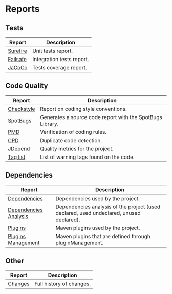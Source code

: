 # Reports

## Tests

|Report|Description|
|---|---|
|[Surefire][surefire]|Unit tests report.|
|[Failsafe][failsafe]|Integration tests report.|
|[JaCoCo][jacoco]|Tests coverage report.|

## Code Quality

|Report|Description|
|---|---|
|[Checkstyle][checkstyle]|Report on coding style conventions.|
|[SpotBugs][spotbugs]|Generates a source code report with the SpotBugs Library.|
|[PMD][pmd]|Verification of coding rules.|
|[CPD][cpd]|Duplicate code detection.|
|[JDepend][jdepend]|Quality metrics for the project.|
|[Tag list][taglist]|List of warning tags found on the code.|

## Dependencies

|Report|Description|
|---|---|
|[Dependencies][dependencies]|Dependencies used by the project.|
|[Dependencies Analysis][dependency-analysis]|Dependencies analysis of the project (used declared, used undeclared, unused declared).|
|[Plugins][plugins]|Maven plugins used by the project.|
|[Plugins Management][plugins-manage]|Maven plugins that are defined through pluginManagement.|

## Other

|Report|Description|
|---|---|
|[Changes][changes]|Full history of changes.|

[changes]: ./changes-report.html
[checkstyle]: ./checkstyle.html
[cpd]: ./cpd.html
[dependencies]: ./dependencies.html
[dependency-analysis]: ./dependency-analysis.html
[failsafe]: ./failsafe-report.html
[jacoco]: ./jacoco/index.html
[jdepend]: ./jdepend-report.html
[pmd]: ./pmd.html
[plugins]: ./plugins.html
[plugins-manage]: ./plugin-management.html
[spotbugs]: ./spotbugs.html
[surefire]: ./surefire-report.html
[taglist]: ./taglist.html
